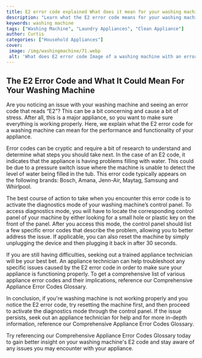 ```yaml
---
title: E2 error code explained What does it mean for your washing machine
description: "Learn what the E2 error code means for your washing machine and how to determine the cause of the issue Find tips and advice to get your machine running smoothly in no time"
keywords: washing machine
tags: ["Washing Machine", "Laundry Appliances", "Clean Appliance"]
author: Curtis
categories: ["Household Appliances"]
cover: 
 image: /img/washingmachine/71.webp
 alt: 'What does E2 error code Image of a washing machine with an error message on the console'
---
```

## The E2 Error Code and What It Could Mean For Your Washing Machine

Are you noticing an issue with your washing machine and seeing an error code that reads “E2”? This can be a bit concerning and cause a bit of stress. After all, this is a major appliance, so you want to make sure everything is working properly. Here, we explain what the E2 error code for a washing machine can mean for the performance and functionality of your appliance. 

Error codes can be cryptic and require a bit of research to understand and determine what steps you should take next. In the case of an E2 code, it indicates that the appliance is having problems filling with water. This could be due to a pressure switch issue where the machine is unable to detect the level of water being filled in the tub. This error code typically appears on the following brands: Bosch, Amana, Jenn-Air, Maytag, Samsung and Whirlpool. 

The best course of action to take when you encounter this error code is to activate the diagnostics mode of your washing machine’s control panel. To access diagnostics mode, you will have to locate the corresponding control panel of your machine by either looking for a small hole or plastic key on the front of the panel. After you access this mode, the control panel should list a few specific error codes that describe the problem, allowing you to better address the issue. If applicable, you can also reset the machine by simply unplugging the device and then plugging it back in after 30 seconds. 

If you are still having difficulties, seeking out a trained appliance technician will be your best bet. An appliance technician can help troubleshoot any specific issues caused by the E2 error code in order to make sure your appliance is functioning properly. To get a comprehensive list of various appliance error codes and their implications, reference our Comprehensive Appliance Error Codes Glossary. 

In conclusion, if you're washing machine is not working properly and you notice the E2 error code, try resetting the machine first, and then proceed to activate the diagnostics mode through the control panel. If the issue persists, seek out an appliance technician for help and for more in-depth information, reference our Comprehensive Appliance Error Codes Glossary. 

Try referencing our Comprehensive Appliance Error Codes Glossary today to gain better insight on your washing machine's E2 code and stay aware of any issues you may encounter with your appliance.
